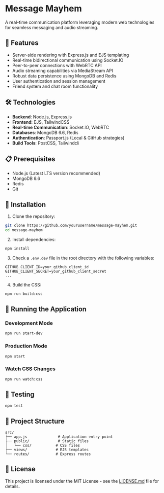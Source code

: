 # Message Mayhem

A real-time communication platform leveraging modern web technologies for seamless messaging and audio streaming.

## 🚀 Features

- Server-side rendering with Express.js and EJS templating
- Real-time bidirectional communication using Socket.IO
- Peer-to-peer connections with WebRTC API
- Audio streaming capabilities via MediaStream API
- Robust data persistence using MongoDB and Redis
- User authentication and session management
- Friend system and chat room functionality

## 🛠️ Technologies

- **Backend**: Node.js, Express.js
- **Frontend**: EJS, TailwindCSS
- **Real-time Communication**: Socket.IO, WebRTC
- **Databases**: MongoDB 6.6, Redis
- **Authentication**: Passport.js (Local & GitHub strategies)
- **Build Tools**: PostCSS, Tailwindcli

## 📋 Prerequisites

- Node.js (Latest LTS version recommended)
- MongoDB 6.6
- Redis
- Git

## 🚀 Installation

1. Clone the repository:
```bash
git clone https://github.com/yourusername/message-mayhem.git
cd message-mayhem
```

2. Install dependencies:
```bash
npm install
```

3. Check a `.env.dev` file in the root directory with the following variables:
```env
GITHUB_CLIENT_ID=your_github_client_id
GITHUB_CLIENT_SECRET=your_github_client_secret
...
```

4. Build the CSS:
```bash
npm run build:css
```

## 🎯 Running the Application

### Development Mode
```bash
npm run start-dev
```

### Production Mode
```bash
npm start
```

### Watch CSS Changes
```bash
npm run watch:css
```

## 🧪 Testing
```bash
npm test
```

## 📁 Project Structure

```
src/
├── app.js              # Application entry point
├── public/             # Static files
│   └── css/           # CSS files
├── views/             # EJS templates
└── routes/            # Express routes
```


## 📄 License

This project is licensed under the MIT License - see the [LICENSE.md](LICENSE.md) file for details.
